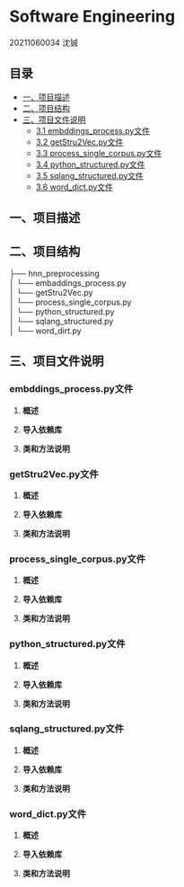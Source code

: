 # Software Engineering
20211060034 沈铖

## 目录
* [一、项目描述](#一项目描述)
* [二、项目结构](#二项目结构)
* [三、项目文件说明](#三项目文件说明)
    * [3.1 embddings_process.py文件](#embddings_processpy文件)
    * [3.2 getStru2Vec.py文件](#getStru2Vecpy文件)
    * [3.3 process_single_corpus.py文件](#process_single_corpuspy文件)
    * [3.4 python_structured.py文件](#python_structuredpy文件)
    * [3.5 sqlang_structured.py文件](#sqlang_structuredpy文件)
    * [3.6 word_dict.py文件](#word_dictpy文件)

## 一、项目描述


## 二、项目结构
├── hnn_preprocessing  
│   └── embaddings_process.py  
│   └── getStru2Vec.py  
│   └── process_single_corpus.py  
│   └── python_structured.py  
│   └── sqlang_structured.py  
│   └── word_dirt.py  


## 三、项目文件说明
### embddings_process.py文件
1. **概述**  

2. **导入依赖库**  

3. **类和方法说明**  


### getStru2Vec.py文件
1. **概述**  

2. **导入依赖库**  

3. **类和方法说明**  


### process_single_corpus.py文件
1. **概述**  

2. **导入依赖库**  

3. **类和方法说明**  


### python_structured.py文件
1. **概述**  

2. **导入依赖库**  

3. **类和方法说明**  


### sqlang_structured.py文件
1. **概述**  

2. **导入依赖库**  

3. **类和方法说明**  


### word_dict.py文件
1. **概述**  

2. **导入依赖库**  

3. **类和方法说明**  

